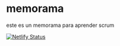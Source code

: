 # memorama

este es un memorama para aprender scrum

[![Netlify Status](https://api.netlify.com/api/v1/badges/bb6ea483-7ef7-4464-8d3f-14e7f557da87/deploy-status)](https://app.netlify.com/sites/flamboyant-perlman-e6a44f/deploys)
